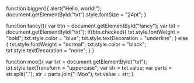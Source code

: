 function bigger(){
    alert("Hello, world!");
    document.getElementById("txt").style.fontSize = "24pt";
}

function fancy(){
    var btn =  document.getElementById("fancy");
    var txt = document.getElementById("txt");
    if(btn.checked){
        txt.style.fontWeight = "bold";
        txt.style.color = "blue";
        txt.style.textDecoration = "underline";
    }
    else {
        txt.style.fontWeight = "normal";
        txt.style.color = "black";
        txt.style.textDecoration = "none";
    }
}

function moo(){
    var txt = document.getElementById("txt");
    txt.style.textTransform = "uppercase";
    var str = txt.value;
    var parts = str.split(".");
    str = parts.join("-Moo");
    txt.value = str;
}
